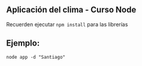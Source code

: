 ## Aplicación del clima - Curso Node

Recuerden ejecutar ```npm install``` para las librerías

## Ejemplo:
```
node app -d "Santiago"
```
